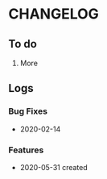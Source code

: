 # CHANGELOG

## To do

1. More 

## Logs

### Bug Fixes

* 2020-02-14  

### Features

* 2020-05-31  created
